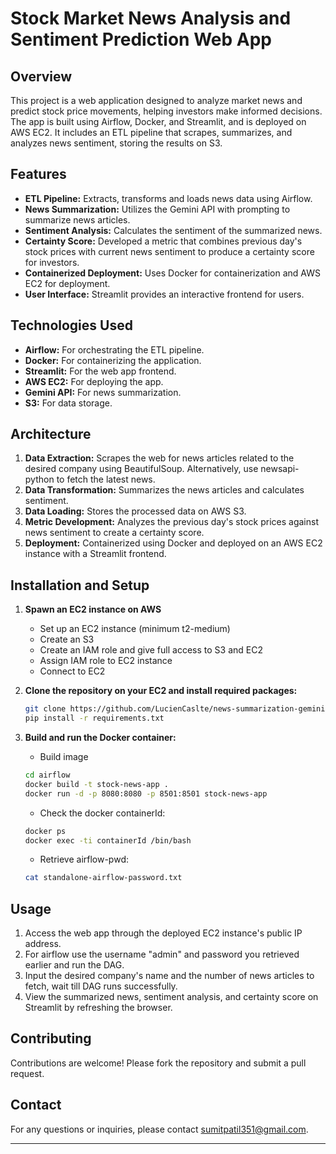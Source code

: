 # Stock Market News Analysis and Sentiment Prediction Web App

## Overview
This project is a web application designed to analyze market news and predict stock price movements, helping investors make informed decisions. The app is built using Airflow, Docker, and Streamlit, and is deployed on AWS EC2. It includes an ETL pipeline that scrapes, summarizes, and analyzes news sentiment, storing the results on S3.

## Features
- **ETL Pipeline:** Extracts, transforms and loads news data using Airflow.
- **News Summarization:** Utilizes the Gemini API with prompting to summarize news articles.
- **Sentiment Analysis:** Calculates the sentiment of the summarized news.
- **Certainty Score:** Developed a metric that combines previous day's stock prices with current news sentiment to produce a certainty score for investors.
- **Containerized Deployment:** Uses Docker for containerization and AWS EC2 for deployment.
- **User Interface:** Streamlit provides an interactive frontend for users.

## Technologies Used
- **Airflow:** For orchestrating the ETL pipeline.
- **Docker:** For containerizing the application.
- **Streamlit:** For the web app frontend.
- **AWS EC2:** For deploying the app.
- **Gemini API:** For news summarization.
- **S3:** For data storage.

## Architecture
1. **Data Extraction:** Scrapes the web for news articles related to the desired company using BeautifulSoup. Alternatively, use newsapi-python to fetch the latest news.
2. **Data Transformation:** Summarizes the news articles and calculates sentiment.
3. **Data Loading:** Stores the processed data on AWS S3.
4. **Metric Development:** Analyzes the previous day's stock prices against news sentiment to create a certainty score.
5. **Deployment:** Containerized using Docker and deployed on an AWS EC2 instance with a Streamlit frontend.

## Installation and Setup
1. **Spawn an EC2 instance on AWS**
   - Set up an EC2 instance (minimum t2-medium)
   - Create an S3
   - Create an IAM role and give full access to S3 and EC2
   - Assign IAM role to EC2 instance
   - Connect to EC2

2. **Clone the repository on your EC2 and install required packages:**
    ```bash
    git clone https://github.com/LucienCaslte/news-summarization-gemini
    pip install -r requirements.txt
    ```

3. **Build and run the Docker container:**
    - Build image
    ```bash
    cd airflow
    docker build -t stock-news-app .
    docker run -d -p 8080:8080 -p 8501:8501 stock-news-app
    ```
    - Check the docker containerId:
    ```bash
    docker ps
    docker exec -ti containerId /bin/bash
    ```
    - Retrieve airflow-pwd:
    ```bash
    cat standalone-airflow-password.txt
    ```
## Usage
1. Access the web app through the deployed EC2 instance's public IP address.
2. For airflow use the username "admin" and password you retrieved earlier and run the DAG.
3. Input the desired company's name and the number of news articles to fetch, wait till DAG runs successfully.
4. View the summarized news, sentiment analysis, and certainty score on Streamlit by refreshing the browser.

## Contributing
Contributions are welcome! Please fork the repository and submit a pull request.

## Contact
For any questions or inquiries, please contact [sumitpatil351@gmail.com](mailto:sumitpatil351@gmail.com).

---
